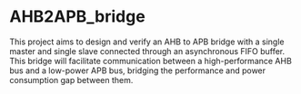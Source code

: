 # AHB2APB_bridge
This project aims to design and verify an AHB to APB bridge with a single master and single slave connected through an asynchronous FIFO buffer. This bridge will facilitate communication between a high-performance AHB bus and a low-power APB bus, bridging the performance and power consumption gap between them.
